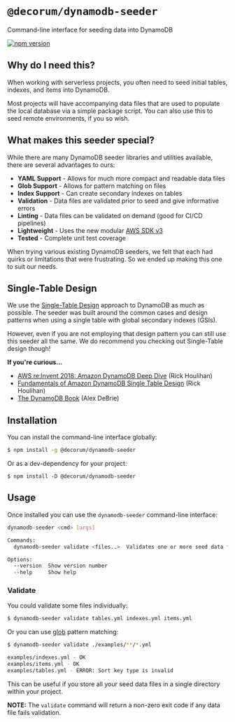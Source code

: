 # `@decorum/dynamodb-seeder`

Command-line interface for seeding data into DynamoDB

[![npm version](https://badge.fury.io/js/@decorum%2Fdynamodb-seeder.svg)](https://badge.fury.io/js/@decorum%2Fdynamodb-seeder)

## Why do I need this?
When working with serverless projects, you often need to seed initial tables, indexes, and items into DynamoDB.

Most projects will have accompanying data files that are used to populate the local database via a simple package script.
You can also use this to seed remote environments, if you so wish.

## What makes this seeder special?
While there are many DynamoDB seeder libraries and utilities available, there are several advantages to ours:

- **YAML Support** - Allows for much more compact and readable data files
- **Glob Support** - Allows for pattern matching on files
- **Index Support** - Can create secondary indexes on tables
- **Validation** - Data files are validated prior to seed and give informative errors
- **Linting** - Data files can be validated on demand (good for CI/CD pipelines)
- **Lightweight** -  Uses the new modular [AWS SDK v3](https://github.com/aws/aws-sdk-js-v3)
- **Tested** - Complete unit test coverage

When trying various existing DynamoDB seeders, we felt that each had quirks or limitations that were frustrating.
So we ended up making this one to suit our needs.

## Single-Table Design
We use the [Single-Table Design](https://www.alexdebrie.com/posts/dynamodb-single-table/) approach to DynamoDB as much as possible.
The seeder was built around the common cases and design patterns when using a single table with global secondary indexes (GSIs).

However, even if you are not employing that design pattern you can still use this seeder all the same.
We do recommend you checking out Single-Table design though!

**If you're curious...**

- [AWS re:Invent 2018: Amazon DynamoDB Deep Dive](https://www.youtube.com/watch?v=HaEPXoXVf2k) (Rick Houlihan)
- [Fundamentals of Amazon DynamoDB Single Table Design](https://www.youtube.com/watch?v=KYy8X8t4MB8) (Rick Houlihan)
- [The DynamoDB Book](https://dynamodbbook.com/) (Alex DeBrie)

## Installation
You can install the command-line interface globally:

```bash
$ npm install -g @decorum/dynamodb-seeder
```

Or as a dev-dependency for your project:
```
$ npm install -D @decorum/dynamodb-seeder
```

## Usage
Once installed you can use the `dynamodb-seeder` command-line interface:

```bash
dynamodb-seeder <cmd> [args]

Commands:
  dynamodb-seeder validate <files..>  Validates one or more seed data files

Options:
  --version  Show version number                                       [boolean]
  --help     Show help                                                 [boolean]
```

### Validate
You could validate some files individually:
```bash
$ dynamodb-seeder validate tables.yml indexes.yml items.yml
```

Or you can use [glob](https://www.npmjs.com/package/glob) pattern matching:

```bash
$ dynamodb-seeder validate ./examples/**/*.yml

examples/indexes.yml - OK
examples/items.yml - OK
examples/tables.yml - ERROR: Sort key type is invalid
```
This can be useful if you store all your seed data files in a single directory within your project.

**NOTE:** The `validate` command will return a non-zero exit code if any data file fails validation.
